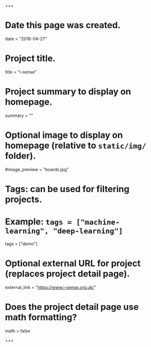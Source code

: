 +++
# Date this page was created.
date = "2016-04-27"

# Project title.
title = "i-sense"

# Project summary to display on homepage.
summary = ""

# Optional image to display on homepage (relative to `static/img/` folder).
#image_preview = "boards.jpg"

# Tags: can be used for filtering projects.
# Example: `tags = ["machine-learning", "deep-learning"]`
tags = ["demo"]

# Optional external URL for project (replaces project detail page).
external_link = "https://www.i-sense.org.uk/"

# Does the project detail page use math formatting?
math = false

+++

